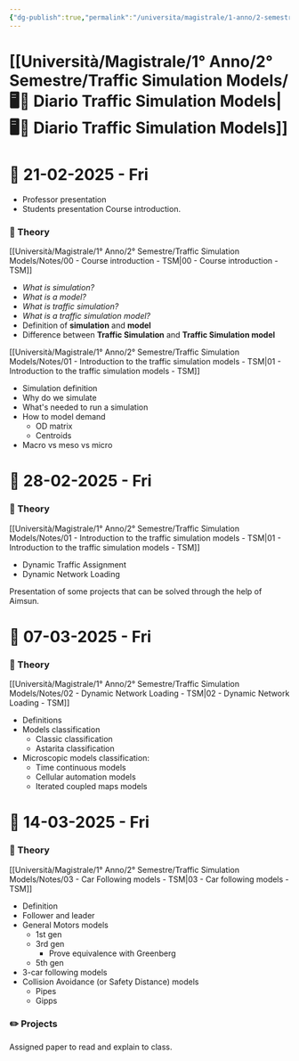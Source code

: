 ```yaml
---
{"dg-publish":true,"permalink":"/universita/magistrale/1-anno/2-semestre/traffic-simulation-models/diario-traffic-simulation-models/"}
---
```


# [[Università/Magistrale/1° Anno/2° Semestre/Traffic Simulation Models/🖥📔 Diario Traffic Simulation Models\|🖥📔 Diario Traffic Simulation Models]]


# 📆  21-02-2025 - Fri

- Professor presentation
- Students presentation
Course introduction.

### 📝 Theory

[[Università/Magistrale/1° Anno/2° Semestre/Traffic Simulation Models/Notes/00 - Course introduction - TSM\|00 - Course introduction - TSM]]
- *What is simulation?*
- *What is a model?*
- *What is traffic simulation?*
- *What is a traffic simulation model?*
- Definition of **simulation** and **model**
- Difference between **Traffic Simulation** and **Traffic Simulation model**

[[Università/Magistrale/1° Anno/2° Semestre/Traffic Simulation Models/Notes/01 - Introduction to the traffic simulation models - TSM\|01 - Introduction to the traffic simulation models - TSM]]
- Simulation definition
- Why do we simulate
- What's needed to run a simulation
- How to model demand
	- OD matrix
	- Centroids
- Macro vs meso vs micro



# 📆  28-02-2025 - Fri

### 📝 Theory

[[Università/Magistrale/1° Anno/2° Semestre/Traffic Simulation Models/Notes/01 - Introduction to the traffic simulation models - TSM\|01 - Introduction to the traffic simulation models - TSM]]
- Dynamic Traffic Assignment
- Dynamic Network Loading

Presentation of some projects that can be solved through the help of Aimsun.


# 📆  07-03-2025 - Fri

### 📝 Theory

[[Università/Magistrale/1° Anno/2° Semestre/Traffic Simulation Models/Notes/02 - Dynamic Network Loading - TSM\|02 - Dynamic Network Loading - TSM]]
- Definitions
- Models classification
	- Classic classification
	- Astarita classification
- Microscopic models classification:
	- Time continuous models
	- Cellular automation models
	- Iterated coupled maps models


# 📆  14-03-2025 - Fri

### 📝 Theory

[[Università/Magistrale/1° Anno/2° Semestre/Traffic Simulation Models/Notes/03 - Car Following models - TSM\|03 - Car following models - TSM]]
- Definition
- Follower and leader
- General Motors models
	- 1st gen
	- 3rd gen
		- Prove equivalence with Greenberg
	- 5th gen
- 3-car following models
- Collision Avoidance (or Safety Distance) models
	- Pipes
	- Gipps

### ✏️ Projects

Assigned paper to read and explain to class.

